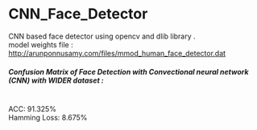 # CNN_Face_Detector
CNN based face detector using opencv and dlib library .
<br /> model weights file : http://arunponnusamy.com/files/mmod_human_face_detector.dat

<h5>Confusion Matrix of Face Detection with Convectional neural network (CNN) with WIDER dataset :</h5>
<br> ACC: 91.325%
<br> Hamming Loss: 8.675%
